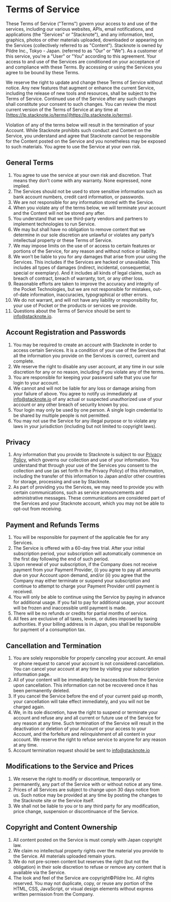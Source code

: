 # Terms of Service

These Terms of Service ("Terms") govern your access to and use of the services, including our various websites, APIs, email notifications, and applications (the "Services" or "Stacknote"), and any information, text, graphics, photos or other materials uploaded, downloaded or appearing on the Services (collectively referred to as "Content"). Stacknote is owned by Pildre Inc., Tokyo - Japan. (referred to as "Our" or "We"). As a customer of this service, you're a "User" or "You" according to this agreement. Your access to and use of the Services are conditioned on your acceptance of and compliance with these Terms. By accessing or using the Services you agree to be bound by these Terms.

We reserve the right to update and change these Terms of Service without notice. Any new features that augment or enhance the current Service, including the release of new tools and resources, shall be subject to the Terms of Service. Continued use of the Service after any such changes shall constitute your consent to such changes. You can review the most current version of the Terms of Service at any time at [https://lp.stacknote.io/terms](https://lp.stacknote.io/terms).

Violation of any of the terms below will result in the termination of your Account. While Stacknote prohibits such conduct and Content on the Service, you understand and agree that Stacknote cannot be responsible for the Content posted on the Service and you nonetheless may be exposed to such materials. You agree to use the Service at your own risk.

## General Terms

1. You agree to use the service at your own risk and discretion. That means they don’t come with any warranty. None expressed, none implied.
2. The Services should not be used to store sensitive information such as bank account numbers, credit card information, or passwords.
3. We are not responsible for any information stored with the Service.
4. When you violate any of the terms below, we will terminate your account and the Content will not be stored any after.
5. You understand that we use third-party vendors and partners to implement technologies to run Service.
6. We may but shall have no obligation to remove content that we determine in our sole discretion are unlawful or violates any party’s intellectual property or these Terms of Service.
7. We may impose limits on the use of or access to certain features or portions of the Service, for any reason and without notice or liability.
8. We won’t be liable to you for any damages that arise from your using the Services. This includes if the Services are hacked or unavailable. This includes all types of damages (indirect, incidental, consequential, special or exemplary). And it includes all kinds of legal claims, such as breach of contract, breach of warranty, tort, or any other loss.
9. Reasonable efforts are taken to improve the accuracy and integrity of the Pocket Technologies, but we are not responsible for mistakes, out-of-date information, inaccuracies, typographical or other errors.
10. We do not warrant, and will not have any liability or responsibility for, your use of Pocket or the products or services we provide.
11. Questions about the Terms of Service should be sent to [info@stacknote.io](mailto:info@stacknote.io).

## Account Registration and Passwords

1. You may be required to create an account with Stacknote in order to access certain Services. It is a condition of your use of the Services that all the information you provide on the Services is correct, current and complete.
2. We reserve the right to disable any user account, at any time in our sole discretion for any or no reason, including if you violate any of the terms.
3. You are responsible for keeping your password safe that you use for login to your account.
4. We cannot and will not be liable for any loss or damage arising from your failure of above. You agree to notify us immediately at [info@stacknote.io](mailto:info@stacknote.io) of any actual or suspected unauthorized use of your account or any other breach of security known by you.
5. Your login may only be used by one person. A single login credential to be shared by multiple people is not permitted.
6. You may not use the Service for any illegal purpose or to violate any laws in your jurisdiction (including but not limited to copyright laws).

## Privacy

1. Any information that you provide to Stacknote is subject to our [Privacy Policy](https://lp.stacknote.io/privacy), which governs our collection and use of your information. You understand that through your use of the Services you consent to the collection and use (as set forth in the Privacy Policy) of this information, including the transfer of this information to Japan and/or other countries for storage, processing and use by Stacknote.
2. As part of providing you the Services, we may need to provide you with certain communications, such as service announcements and administrative messages. These communications are considered part of the Services and your Stacknote account, which you may not be able to opt-out from receiving.

## Payment and Refunds Terms

1. You will be responsible for payment of the applicable fee for any Services.
2. The Service is offered with a 60-day free trial. After your initial subscription period, your subscription will automatically commence on the first day following the end of such period.
3. Upon renewal of your subscription, if the Company does not receive payment from your Payment Provider, (i) you agree to pay all amounts due on your Account upon demand, and/or (ii) you agree that the Company may either terminate or suspend your subscription and continue to attempt to charge your Payment Provider until payment is received.
4. You will only be able to continue using the Service by paying in advance for additional usage. If you fail to pay for additional usage, your account will be frozen and inaccessible until payment is made.
5. There will be no refunds or credits for partial months of service.
6. All fees are exclusive of all taxes, levies, or duties imposed by taxing authorities. If your billing address is in Japan, you shall be responsible for payment of a consumption tax.

## Cancellation and Termination

1. You are solely responsible for properly canceling your account. An email or phone request to cancel your account is not considered cancellation. You can cancel your account at any time by visiting your subscription information page.
2. All of your content will be immediately be inaccessible from the Service upon cancellation. This information can not be recovered once it has been permanently deleted.
3. If you cancel the Service before the end of your current paid up month, your cancellation will take effect immediately, and you will not be charged again.
4. We, in its sole discretion, have the right to suspend or terminate your account and refuse any and all current or future use of the Service for any reason at any time. Such termination of the Service will result in the deactivation or deletion of your Account or your access to your Account, and the forfeiture and relinquishment of all content in your account. We reserve the right to refuse service to anyone for any reason at any time.
5. Account termination request should be sent to info@stacknote.io

## Modifications to the Service and Prices

1. We reserve the right to modify or discontinue, temporarily or permanently, any part of the Service with or without notice at any time.
2. Prices of all Services are subject to change upon 30 days notice from us. Such notice may be provided at any time by posting the changes to the Stacknote site or the Service itself.
3. We shall not be liable to you or to any third party for any modification, price change, suspension or discontinuance of the Service.

## Copyright and Content Ownership

1. All content posted on the Service is must comply with Japan copyright law.
2. We claim no intellectual property rights over the material you provide to the Service. All materials uploaded remain yours.
3. We do not pre-screen content but reserves the right (but not the obligation) in their sole discretion to refuse or remove any content that is available via the Service.
4. The look and feel of the Service are copyright©Pildre Inc. All rights reserved. You may not duplicate, copy, or reuse any portion of the HTML, CSS, JavaScript, or visual design elements without express written permission from the Company.
